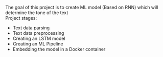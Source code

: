 The goal of this project is to create ML model (Based on RNN) which will determine the tone of the text  
Project stages: 
- Text data parsing 
- Text data preprocessing
- Creating an LSTM model
- Creating an ML Pipeline
- Embedding the model in a Docker container
